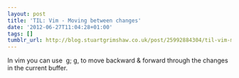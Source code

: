 ```yaml
---
layout: post
title: 'TIL: Vim - Moving between changes'
date: '2012-06-27T11:04:28+01:00'
tags: []
tumblr_url: http://blog.stuartgrimshaw.co.uk/post/25992884304/til-vim-moving-between-changes
---
```

In vim you can use 
g;
g,
to move backward & forward through the changes in the current buffer.
